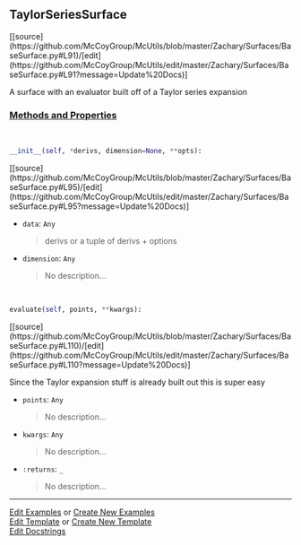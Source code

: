 ## <a id="McUtils.Zachary.Surfaces.BaseSurface.TaylorSeriesSurface">TaylorSeriesSurface</a> 
<div class="docs-source-link" markdown="1">
[[source](https://github.com/McCoyGroup/McUtils/blob/master/Zachary/Surfaces/BaseSurface.py#L91)/[edit](https://github.com/McCoyGroup/McUtils/edit/master/Zachary/Surfaces/BaseSurface.py#L91?message=Update%20Docs)]
</div>

A surface with an evaluator built off of a Taylor series expansion

<div class="collapsible-section">
 <div class="collapsible-section collapsible-section-header" markdown="1">
 
### <a class="collapse-link" data-toggle="collapse" href="#methods">Methods and Properties</a> <a class="float-right" data-toggle="collapse" href="#methods"><i class="fa fa-chevron-down"></i></a>

 </div>
 <div class="collapsible-section collapsible-section-body collapse" id="methods" markdown="1">

<a id="McUtils.Zachary.Surfaces.BaseSurface.TaylorSeriesSurface.__init__" class="docs-object-method">&nbsp;</a> 
```python
__init__(self, *derivs, dimension=None, **opts): 
```
<div class="docs-source-link" markdown="1">
[[source](https://github.com/McCoyGroup/McUtils/blob/master/Zachary/Surfaces/BaseSurface.py#L95)/[edit](https://github.com/McCoyGroup/McUtils/edit/master/Zachary/Surfaces/BaseSurface.py#L95?message=Update%20Docs)]
</div>


- `data`: `Any`
    >derivs or a tuple of derivs + options
- `dimension`: `Any`
    >No description...

<a id="McUtils.Zachary.Surfaces.BaseSurface.TaylorSeriesSurface.evaluate" class="docs-object-method">&nbsp;</a> 
```python
evaluate(self, points, **kwargs): 
```
<div class="docs-source-link" markdown="1">
[[source](https://github.com/McCoyGroup/McUtils/blob/master/Zachary/Surfaces/BaseSurface.py#L110)/[edit](https://github.com/McCoyGroup/McUtils/edit/master/Zachary/Surfaces/BaseSurface.py#L110?message=Update%20Docs)]
</div>

Since the Taylor expansion stuff is already built out this is super easy
- `points`: `Any`
    >No description...
- `kwargs`: `Any`
    >No description...
- `:returns`: `_`
    >No description...

 </div>
</div>




___

[Edit Examples](https://github.com/McCoyGroup/McUtils/edit/gh-pages/ci/examples/McUtils/Zachary/Surfaces/BaseSurface/TaylorSeriesSurface.md) or 
[Create New Examples](https://github.com/McCoyGroup/McUtils/new/gh-pages/?filename=ci/examples/McUtils/Zachary/Surfaces/BaseSurface/TaylorSeriesSurface.md) <br/>
[Edit Template](https://github.com/McCoyGroup/McUtils/edit/gh-pages/ci/docs/McUtils/Zachary/Surfaces/BaseSurface/TaylorSeriesSurface.md) or 
[Create New Template](https://github.com/McCoyGroup/McUtils/new/gh-pages/?filename=ci/docs/templates/McUtils/Zachary/Surfaces/BaseSurface/TaylorSeriesSurface.md) <br/>
[Edit Docstrings](https://github.com/McCoyGroup/McUtils/edit/master/Zachary/Surfaces/BaseSurface.py#L91?message=Update%20Docs)